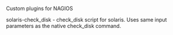 Custom plugins for NAGIOS

solaris-check_disk - check_disk script for solaris. Uses same input parameters as the native check_disk command.
